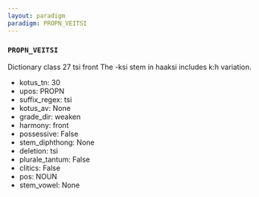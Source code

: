 ```yaml
---
layout: paradigm
paradigm: PROPN_VEITSI
---
```

### ` PROPN_VEITSI `

Dictionary class 27 tsi front The -ksi stem in haaksi includes k:h variation.
* kotus_tn: 30
* upos: PROPN
* suffix_regex: tsi
* kotus_av: None
* grade_dir: weaken
* harmony: front
* possessive: False
* stem_diphthong: None
* deletion: tsi
* plurale_tantum: False
* clitics: False
* pos: NOUN
* stem_vowel: None

